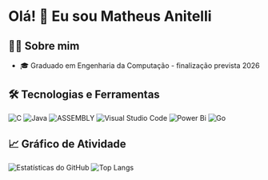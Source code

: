 # Olá! 👋 Eu sou Matheus Anitelli

## 👨‍💻 Sobre mim

- 🎓 Graduado em Engenharia da Computação - finalização prevista 2026

## 🛠️ Tecnologias e Ferramentas

![C](https://img.shields.io/badge/c-%2300599C.svg?style=for-the-badge&logo=c&logoColor=white) ![Java](https://img.shields.io/badge/java-%23ED8B00.svg?style=for-the-badge&logo=openjdk&logoColor=white) ![ASSEMBLY](https://img.shields.io/badge/_-ASM-701516.svg?style=for-the-badge)  ![Visual Studio Code](https://img.shields.io/badge/Visual%20Studio%20Code-0078d7.svg?style=for-the-badge&logo=visual-studio-code&logoColor=white) ![Power Bi](https://img.shields.io/badge/power_bi-F2C811?style=for-the-badge&logo=powerbi&logoColor=black) ![Go](https://img.shields.io/badge/-Go-%2300ADD8.svg?style=for-the-badge&logo=go&logoColor=white)


## 📈 Gráfico de Atividade

![Estatísticas do GitHub](https://github-readme-stats.vercel.app/api?username=Mttue7&show_icons=true&theme=dark)
![Top Langs](https://github-readme-stats.vercel.app/api/top-langs/?username=Mttue7&layout=compact&theme=radical)

